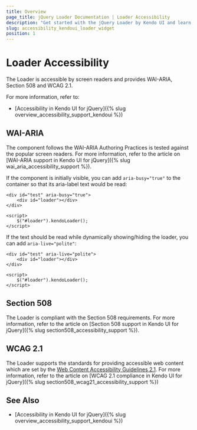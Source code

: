 ```yaml
---
title: Overview
page_title: jQuery Loader Documentation | Loader Accessibility
description: "Get started with the jQuery Loader by Kendo UI and learn about its accessibility support for WAI-ARIA, Section 508, and WCAG 2.1."
slug: accessibility_kendoui_loader_widget
position: 1
---
```


# Loader Accessibility

The Loader is accessible by screen readers and provides WAI-ARIA, Section 508 and WCAG 2.1.

For more information, refer to:
* [Accessibility in Kendo UI for jQuery]({% slug overview_accessibility_support_kendoui %})

## WAI-ARIA

The component follows the WAI-ARIA Authoring Practices is tested against the popular screen readers. For more information, refer to the article on [WAI-ARIA support in Kendo UI for jQuery]({% slug wai_aria_accessibility_support %}).

If the component is initially visible, you can add `aria-busy="true"` to the container so that its aria-label text would be read:

```dojo
<div id="test" aria-busy="true">
    <div id="loader"></div>
</div>
 
<script>
    $("#loader").kendoLoader();
</script>
```

If the text should be read while dynamically showing/hiding the loader, you can add `aria-live="polite"`:

```dojo
<div id="test" aria-live="polite">
    <div id="loader"></div>
</div>
 
<script>
    $("#loader").kendoLoader();
</script>
```

## Section 508

The Loader is compliant with the Section 508 requirements. For more information, refer to the article on [Section 508 support in Kendo UI for jQuery]({% slug section508_accessibility_support %}).

## WCAG 2.1

The Loader supports the standards for providing accessible web content which are set by the [Web Content Accessibility Guidelines 2.1](https://www.w3.org/TR/WCAG/). For more information, refer to the article on [WCAG 2.1 compliance in Kendo UI for jQuery]({% slug section508_wcag21_accessibility_support %})

##

## See Also

* [Accessibility in Kendo UI for jQuery]({% slug overview_accessibility_support_kendoui %})
